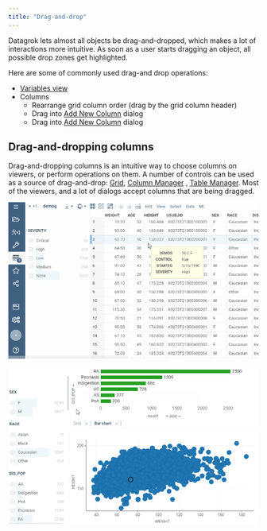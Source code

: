 ```yaml
---
title: "Drag-and-drop"
---
```


Datagrok lets almost all objects be drag-and-dropped, which makes a lot of interactions more intuitive. As soon as a
user starts dragging an object, all possible drop zones get highlighted.

Here are some of commonly used drag-and drop operations:

* [Variables view](navigation.md#variables)
* Columns
  * Rearrange grid column order (drag by the grid column header)
  * Drag into [Add New Column](../../transform/add-new-column.md) dialog
  * Drag into [Add New Column](../../transform/add-new-column.md) dialog

## Drag-and-dropping columns

Drag-and-dropping columns is an intuitive way to choose columns on viewers, or perform operations on them. A number of
controls can be used as a source of drag-and-drop:
[Grid](../../visualize/viewers/grid.md), [Column Manager](column-manager.md)
, [Table Manager](table-manager.md). 
Most of the viewers, and a lot of dialogs accept columns that are being dragged.

![](../../visualize/viewers/img/filters-drag-column.gif)

![](../../visualize/viewers/img/filters-drag-and-drop.gif)
